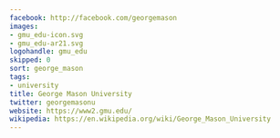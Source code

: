 ```yaml
---
facebook: http://facebook.com/georgemason
images:
- gmu_edu-icon.svg
- gmu_edu-ar21.svg
logohandle: gmu_edu
skipped: 0
sort: george_mason
tags:
- university
title: George Mason University
twitter: georgemasonu
website: https://www2.gmu.edu/
wikipedia: https://en.wikipedia.org/wiki/George_Mason_University
---
```

